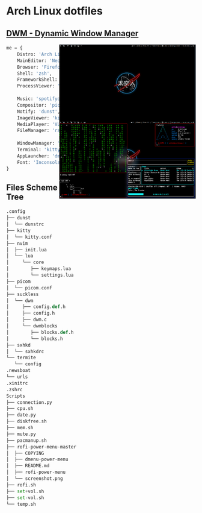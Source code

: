 # Arch Linux dotfiles #
## [DWM - Dynamic Window Manager](https://dwm.suckless.org) ##
<img align="right" src="assets/imgs/dual.png" alt="home desktop" width="363px"/>



```py
me = {
    Distro: 'Arch Linux',
    MainEditor: 'Neovim',
    Browser: 'Firefox',
    Shell: 'zsh',
    FrameworkShell: 'oh-my-zsh',
    ProcessViewer: 'htop',

    Music: 'spotifyd + spotify-tui',
    Compositor: 'picom',
    Notify: 'dunst',
    ImageViewer: 'kitty icat',
    MediaPlayer: 'VLC',
    FileManager: 'ranger',

    WindowManager: 'DWM',
    Terminal: 'kitty',
    AppLauncher: 'dmenu',
    Font: 'Inconsolata Nerd Fonts'
}

```

## Files Scheme Tree ##
```py
.config
├── dunst
│  └── dunstrc
├── kitty
│  └── kitty.conf
├── nvim
│  ├── init.lua
│  └── lua
│     └── core
│        ├── keymaps.lua
│        └── settings.lua
├── picom
│  └── picom.conf
├── suckless
│  └── dwm
│     ├── config.def.h
│     ├── config.h
│     ├── dwm.c
│     └── dwmblocks
│        ├── blocks.def.h
│        └── blocks.h
├── sxhkd
│  └── sxhkdrc
└── termite
   └── config
.newsboat
└── urls
.xinitrc
.zshrc
Scripts
├── connection.py
├── cpu.sh
├── date.py
├── diskfree.sh
├── mem.sh
├── mute.py
├── pacmanup.sh
├── rofi-power-menu-master
│  ├── COPYING
│  ├── dmenu-power-menu
│  ├── README.md
│  ├── rofi-power-menu
│  └── screenshot.png
├── rofi.sh
├── set+vol.sh
├── set-vol.sh
└── temp.sh

```
